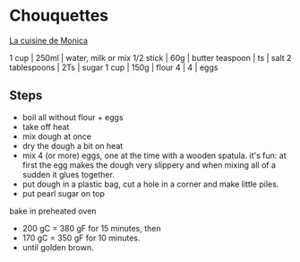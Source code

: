 # Chouquettes

[La cuisine de Monica](http://www.lacuisinedemonica.com/desserts/chouquettes/)

1 cup | 250ml | water, milk or mix
1/2 stick | 60g | butter
teaspoon | ts | salt
2 tablespoons  | 2Ts | sugar
1 cup | 150g | flour
4 | 4 | eggs

## Steps
- boil all without flour + eggs
- take off heat
- mix dough at once
- dry the dough a bit on heat
- mix 4 (or more) eggs, one at the time with a wooden spatula. it's fun: at first the egg makes the dough very slippery and when mixing all of a sudden it glues together.
- put dough in a plastic bag, cut a hole in a corner and make little piles.
- put pearl sugar on top

bake in preheated oven
- 200 gC = 380 gF for 15 minutes, then
- 170 gC = 350 gF for 10 minutes.
- until golden brown.
